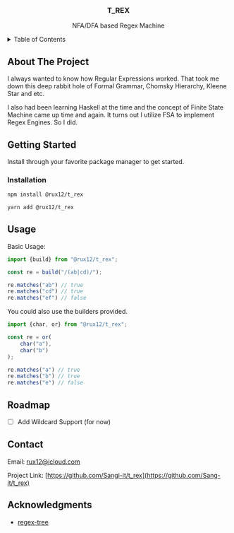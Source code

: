 <br />
<div align="center">
  <h3 align="center">T_REX</h3>

  <p align="center">
NFA/DFA based  Regex Machine
    <br />
</div>



<!-- TABLE OF CONTENTS -->
<details>
  <summary>Table of Contents</summary>
  <ol>
    <li>
      <a href="#about-the-project">About The Project</a>
      <ul>
      </ul>
    </li>
    <li>
      <a href="#getting-started">Getting Started</a>
      <ul>
        <li><a href="#installation">Installation</a></li>
      </ul>
    </li>
    <li><a href="#usage">Usage</a></li>
    <li><a href="#roadmap">Roadmap</a></li>
    <li><a href="#contact">Contact</a></li>
     <li><a href="#acknowledgments">Acknowledgements</a></li>
  </ol>
</details>



<!-- ABOUT THE PROJECT -->
## About The Project

I always wanted to know how Regular Expressions worked. That took me down this deep rabbit hole of Formal Grammar, Chomsky Hierarchy, Kleene Star and etc.

I also had been learning Haskell at the time and the concept of Finite State Machine came up time and again. It turns out I utilize FSA to implement Regex Engines. So I did.

<!-- GETTING STARTED -->
## Getting Started

Install through your favorite package manager to get started.

### Installation

   ```sh
   npm install @rux12/t_rex
   ```
   ```sh
   yarn add @rux12/t_rex
   ```

<!-- USAGE EXAMPLES -->
## Usage
Basic Usage:
```ts
import {build} from "@rux12/t_rex";

const re = build("/(ab|cd)/");

re.matches("ab") // true
re.matches("cd") // true
re.matches("ef") // false
```
You could also use the builders provided.
```ts
import {char, or} from "@rux12/t_rex";

const re = or(
	char("a"),
	char("b")
);

re.matches("a") // true
re.matches("b") // true
re.matches("e") // false
```

<!-- ROADMAP -->
## Roadmap

- [ ] Add Wildcard Support (for now)


<!-- CONTACT -->
## Contact

Email:  rux12@icloud.com

Project Link: [https://github.com/Sangi-it/t_rex](https://github.com/Sang-it/t_rex)

<!-- ACKNOWLEDGMENTS -->
## Acknowledgments

* [regex-tree](https://github.com/DmitrySoshnikov/regexp-tree)
